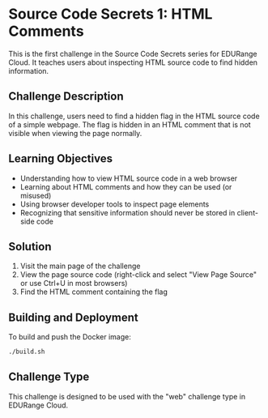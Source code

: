 # Source Code Secrets 1: HTML Comments

This is the first challenge in the Source Code Secrets series for EDURange Cloud. It teaches users about inspecting HTML source code to find hidden information.

## Challenge Description

In this challenge, users need to find a hidden flag in the HTML source code of a simple webpage. The flag is hidden in an HTML comment that is not visible when viewing the page normally.

## Learning Objectives

- Understanding how to view HTML source code in a web browser
- Learning about HTML comments and how they can be used (or misused)
- Using browser developer tools to inspect page elements
- Recognizing that sensitive information should never be stored in client-side code

## Solution

1. Visit the main page of the challenge
2. View the page source code (right-click and select "View Page Source" or use Ctrl+U in most browsers)
3. Find the HTML comment containing the flag

## Building and Deployment

To build and push the Docker image:

```bash
./build.sh
```

## Challenge Type

This challenge is designed to be used with the "web" challenge type in EDURange Cloud. 